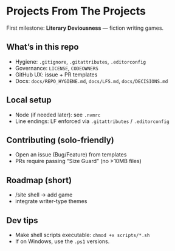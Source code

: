 # Projects From The Projects
First milestone: **Literary Deviousness** — fiction writing games.

## What’s in this repo
- Hygiene: `.gitignore`, `.gitattributes`, `.editorconfig`
- Governance: `LICENSE`, `CODEOWNERS`
- GitHub UX: issue + PR templates
- Docs: `docs/REPO_HYGIENE.md`, `docs/LFS.md`, `docs/DECISIONS.md`

## Local setup
- Node (if needed later): see `.nvmrc`
- Line endings: LF enforced via `.gitattributes` / `.editorconfig`

## Contributing (solo-friendly)
- Open an issue (Bug/Feature) from templates
- PRs require passing “Size Guard” (no >10MB files)

## Roadmap (short)
- /site shell → add game
- integrate writer-type themes

## Dev tips
- Make shell scripts executable: `chmod +x scripts/*.sh`
- If on Windows, use the `.ps1` versions.
